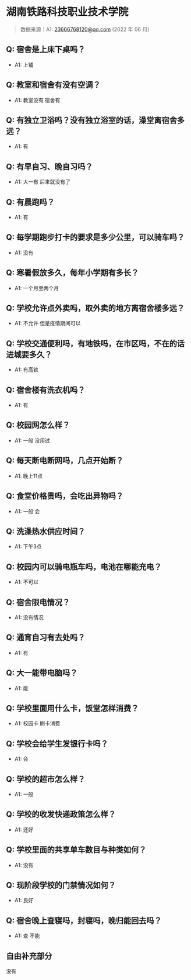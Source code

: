 # 湖南铁路科技职业技术学院

> 数据来源：A1: 23666768120@qq.com (2022 年 06 月)

## Q: 宿舍是上床下桌吗？

- A1: 上铺

## Q: 教室和宿舍有没有空调？

- A1: 教室没有 宿舍有

## Q: 有独立卫浴吗？没有独立浴室的话，澡堂离宿舍多远？

- A1: 有

## Q: 有早自习、晚自习吗？

- A1: 大一有 后来就没有了

## Q: 有晨跑吗？

- A1: 有

## Q: 每学期跑步打卡的要求是多少公里，可以骑车吗？

- A1: 没有

## Q: 寒暑假放多久，每年小学期有多长？

- A1: 一个月至两个月

## Q: 学校允许点外卖吗，取外卖的地方离宿舍楼多远？

- A1: 不允许 但是疫情期间可以

## Q: 学校交通便利吗，有地铁吗，在市区吗，不在的话进城要多久？

- A1: 有高铁

## Q: 宿舍楼有洗衣机吗？

- A1: 有

## Q: 校园网怎么样？

- A1: 一般 没用过

## Q: 每天断电断网吗，几点开始断？

- A1: 晚上11点

## Q: 食堂价格贵吗，会吃出异物吗？

- A1: 一般    会

## Q: 洗澡热水供应时间？

- A1: 下午3点

## Q: 校园内可以骑电瓶车吗，电池在哪能充电？

- A1: 不可以

## Q: 宿舍限电情况？

- A1: 没有情况

## Q: 通宵自习有去处吗？

- A1: 有

## Q: 大一能带电脑吗？

- A1: 能

## Q: 学校里面用什么卡，饭堂怎样消费？

- A1: 校园卡 刷卡消费

## Q: 学校会给学生发银行卡吗？

- A1: 会

## Q: 学校的超市怎么样？

- A1: 一般

## Q: 学校的收发快递政策怎么样？

- A1: 还好

## Q: 学校里面的共享单车数目与种类如何？

- A1: 没有

## Q: 现阶段学校的门禁情况如何？

- A1: 良好

## Q: 宿舍晚上查寝吗，封寝吗，晚归能回去吗？

- A1: 查  不能

## 自由补充部分

没有